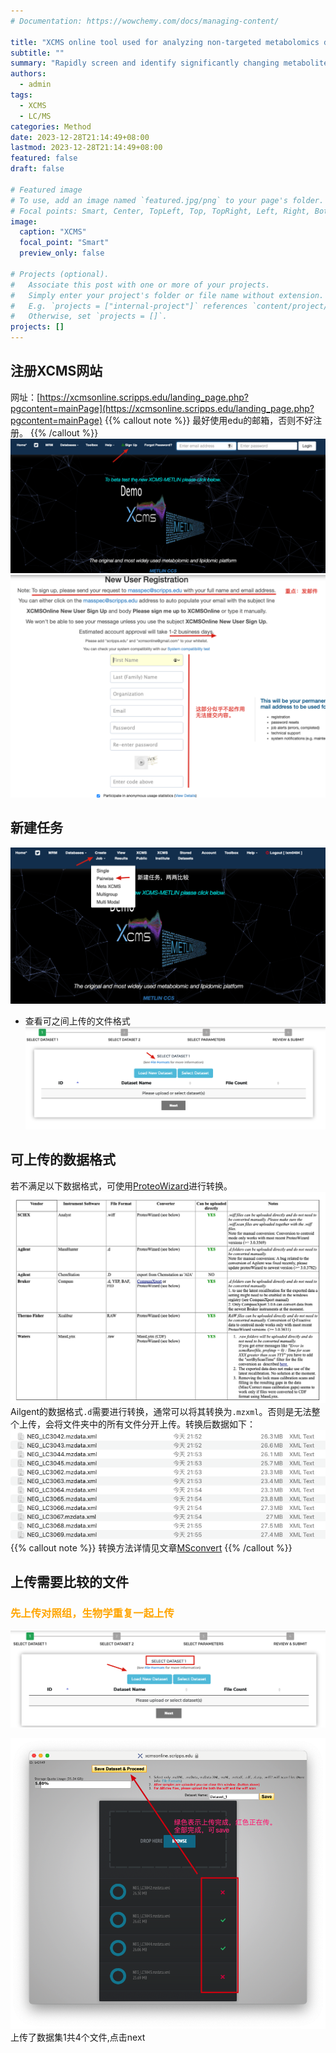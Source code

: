 ```yaml
---
# Documentation: https://wowchemy.com/docs/managing-content/

title: "XCMS online tool used for analyzing non-targeted metabolomics data"
subtitle: ""
summary: "Rapidly screen and identify significantly changing metabolites from metabolomics data."
authors: 
  - admin
tags: 
  - XCMS
  - LC/MS
categories: Method
date: 2023-12-28T21:14:49+08:00
lastmod: 2023-12-28T21:14:49+08:00
featured: false
draft: false

# Featured image
# To use, add an image named `featured.jpg/png` to your page's folder.
# Focal points: Smart, Center, TopLeft, Top, TopRight, Left, Right, BottomLeft, Bottom, BottomRight.
image:
  caption: "XCMS"
  focal_point: "Smart"
  preview_only: false

# Projects (optional).
#   Associate this post with one or more of your projects.
#   Simply enter your project's folder or file name without extension.
#   E.g. `projects = ["internal-project"]` references `content/project/deep-learning/index.md`.
#   Otherwise, set `projects = []`.
projects: []
---
```

## 注册XCMS网站
网址：[https://xcmsonline.scripps.edu/landing_page.php?pgcontent=mainPage](https://xcmsonline.scripps.edu/landing_page.php?pgcontent=mainPage)
{{% callout note %}}
最好使用edu的邮箱，否则不好注册。
{{% /callout %}}
![sign-up](image.png)
![email](image-1.png)

## 新建任务
![newjob](image-2.png)
- 查看可之间上传的文件格式
![file format](image-4.png)

## 可上传的数据格式
若不满足以下数据格式，可使用[ProteoWizard](http://proteowizard.sourceforge.net/downloads.shtml)进行转换。
![vendor](image-3.png)
Ailgent的数据格式`.d`需要进行转换，通常可以将其转换为`.mzxml`。否则是无法整个上传，会将文件夹中的所有文件分开上传。转换后数据如下：
![mzxml](image-6.png)
{{% callout note %}}
转换方法详情见文章[MSconvert](https://lxmic.netlify.app/post/msconvert/)
{{% /callout %}}
## 上传需要比较的文件
### <font color=orange>先上传对照组，生物学重复一起上传</font>

![Alt text](image1.png)

![Alt text](image2.png)
上传了数据集1共4个文件,点击next
